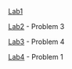 [Lab1](http://www.cs.ubbcluj.ro/~rlupsa/edu/grafe/lab1.html)

[Lab2](http://www.cs.ubbcluj.ro/~rlupsa/edu/grafe/lab2.html) - Problem 3

[Lab3](http://www.cs.ubbcluj.ro/~rlupsa/edu/grafe/lab3.html) - Problem 4

[Lab4](http://www.cs.ubbcluj.ro/~rlupsa/edu/grafe/lab4.html) - Problem 1